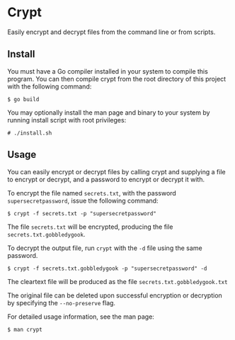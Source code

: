 Crypt
=====

Easily encrypt and decrypt files from the command line or from scripts. 

Install
-------

You must have a Go compiler installed in your system to compile this program.
You can then compile crypt from the root directory of this project with the
following command:

    $ go build

You may optionally install the man page and binary to your system by running
install script with root privileges:

    # ./install.sh

Usage
-----

You can easily encrypt or decrypt files by calling crypt and supplying a
file to encrypt or decrypt, and a password to encrypt or decrypt it with.

To encrypt the file named `secrets.txt`, with the password
`supersecretpassword`, issue the following command:

    $ crypt -f secrets.txt -p "supersecretpassword"

The file `secrets.txt` will be encrypted, producing the file
`secrets.txt.gobbledygook`.

To decrypt the output file, run `crypt` with the `-d` file using the same
password.

    $ crypt -f secrets.txt.gobbledygook -p "supersecretpassword" -d

The cleartext file will be produced as the file `secrets.txt.gobbledygook.txt`

The original file can be deleted upon successful encryption or decryption by
specifying the `--no-preserve` flag.

For detailed usage information, see the man page:

    $ man crypt
